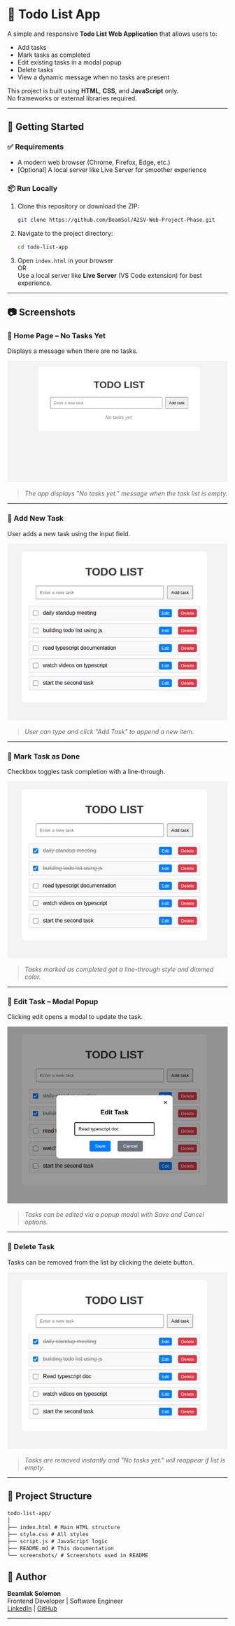 # 📝 Todo List App

A simple and responsive **Todo List Web Application** that allows users to:

- Add tasks
- Mark tasks as completed
- Edit existing tasks in a modal popup
- Delete tasks
- View a dynamic message when no tasks are present

This project is built using **HTML**, **CSS**, and **JavaScript** only.  
No frameworks or external libraries required.

---

## 🚀 Getting Started

### ✅ Requirements
- A modern web browser (Chrome, Firefox, Edge, etc.)
- [Optional] A local server like Live Server for smoother experience

### 📦 Run Locally

1. Clone this repository or download the ZIP:
    ```bash
    git clone https://github.com/BeamSol/A2SV-Web-Project-Phase.git
    ```

2. Navigate to the project directory:
    ```bash
    cd todo-list-app
    ```

3. Open `index.html` in your browser  
   OR  
   Use a local server like **Live Server** (VS Code extension) for best experience.

---

## 📷 Screenshots

### 🔹 Home Page – No Tasks Yet
Displays a message when there are no tasks.

![No Task Page Screenshot](screenshots/no-tasks.png)
> *The app displays "No tasks yet." message when the task list is empty.*

---

### 🔹 Add New Task
User adds a new task using the input field.

![Add Task Screenshot](screenshots/add-tasks.png)
> *User can type and click "Add Task" to append a new item.*

---

### 🔹 Mark Task as Done
Checkbox toggles task completion with a line-through.

![Done Task Screenshot](screenshots/mark-done.png)
> *Tasks marked as completed get a line-through style and dimmed color.*

---

### 🔹 Edit Task – Modal Popup
Clicking edit opens a modal to update the task.

![Edit Modal Screenshot](screenshots/edit-modal.png)
> *Tasks can be edited via a popup modal with Save and Cancel options.*

---

### 🔹 Delete Task
Tasks can be removed from the list by clicking the delete button.

![Delete Task Screenshot](screenshots/delete-task.png)
> *Tasks are removed instantly and "No tasks yet." will reappear if list is empty.*

---

## 📁 Project Structure

```
todo-list-app/
│
├── index.html # Main HTML structure
├── style.css # All styles
├── script.js # JavaScript logic
├── README.md # This documentation
└── screenshots/ # Screenshots used in README
```

## 🙌 Author

**Beamlak Solomon**  
Frontend Developer | Software Engineer  
[LinkedIn](https://www.linkedin.com/in/beamlak-solomon-540890264/) | [GitHub](https://github.com/BeamSol)

---